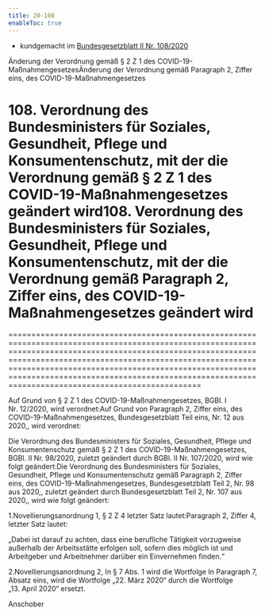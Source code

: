 ```yaml
---
title: 20-108
enableToc: true
---
```


* kundgemacht im [Bundesgesetzblatt II Nr. 108/2020](https://www.ris.bka.gv.at/eli/bgbl/II/2020/108)

Änderung der Verordnung gemäß § 2 Z 1 des COVID-19-MaßnahmengesetzesÄnderung der Verordnung gemäß Paragraph 2, Ziffer eins, des COVID-19-Maßnahmengesetzes

# 108\. Verordnung des Bundesministers für Soziales, Gesundheit, Pflege und Konsumentenschutz, mit der die Verordnung gemäß § 2 Z 1 des COVID-19-Maßnahmengesetzes geändert wird108\. Verordnung des Bundesministers für Soziales, Gesundheit, Pflege und Konsumentenschutz, mit der die Verordnung gemäß Paragraph 2, Ziffer eins, des COVID-19-Maßnahmengesetzes geändert wird
==============================================================================================================================================================================================================================================================================================================================================================================

Auf Grund von § 2 Z 1 des COVID-19-Maßnahmengesetzes, BGBl. I Nr. 12/2020, wird verordnet:Auf Grund von Paragraph 2, Ziffer eins, des COVID-19-Maßnahmengesetzes, Bundesgesetzblatt Teil eins, Nr. 12 aus 2020,, wird verordnet:

Die Verordnung des Bundesministers für Soziales, Gesundheit, Pflege und Konsumentenschutz gemäß § 2 Z 1 des COVID-19-Maßnahmengesetzes, BGBl. II Nr. 98/2020, zuletzt geändert durch BGBl. II Nr. 107/2020, wird wie folgt geändert:Die Verordnung des Bundesministers für Soziales, Gesundheit, Pflege und Konsumentenschutz gemäß Paragraph 2, Ziffer eins, des COVID-19-Maßnahmengesetzes, Bundesgesetzblatt Teil 2, Nr. 98 aus 2020,, zuletzt geändert durch Bundesgesetzblatt Teil 2, Nr. 107 aus 2020,, wird wie folgt geändert:

1.Novellierungsanordnung 1, § 2 Z 4 letzter Satz lautet:Paragraph 2, Ziffer 4, letzter Satz lautet:

„Dabei ist darauf zu achten, dass eine berufliche Tätigkeit vorzugweise außerhalb der Arbeitsstätte erfolgen soll, sofern dies möglich ist und Arbeitgeber und Arbeitnehmer darüber ein Einvernehmen finden.“

2.Novellierungsanordnung 2, In § 7 Abs. 1 wird die Wortfolge In Paragraph 7, Absatz eins, wird die Wortfolge „22. März 2020“ durch die Wortfolge „13. April 2020“ ersetzt.

Anschober